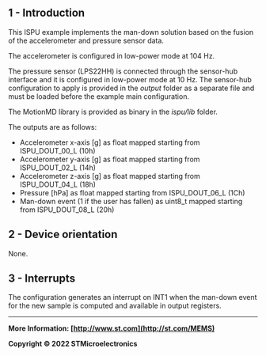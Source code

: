 ## 1 - Introduction

This ISPU example implements the man-down solution based on the fusion of the accelerometer and pressure sensor data.

The accelerometer is configured in low-power mode at 104 Hz.

The pressure sensor (LPS22HH) is connected through the sensor-hub interface and it is configured in low-power mode at 10 Hz. The sensor-hub configuration to apply is provided in the *output* folder as a separate file and must be loaded before the example main configuration.

The MotionMD library is provided as binary in the *ispu/lib* folder.

The outputs are as follows:

* Accelerometer x-axis [g] as float mapped starting from ISPU_DOUT_00_L (10h)
* Accelerometer y-axis [g] as float mapped starting from ISPU_DOUT_02_L (14h)
* Accelerometer z-axis [g] as float mapped starting from ISPU_DOUT_04_L (18h)
* Pressure [hPa] as float mapped starting from ISPU_DOUT_06_L (1Ch)
* Man-down event (1 if the user has fallen) as uint8_t mapped starting from ISPU_DOUT_08_L (20h)


## 2 - Device orientation

None.


## 3 - Interrupts

The configuration generates an interrupt on INT1 when the man-down event for the new sample is computed and available in output registers.

------

**More Information: [http://www.st.com](http://st.com/MEMS)**

**Copyright © 2022 STMicroelectronics**